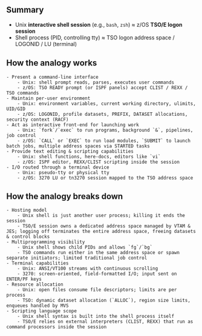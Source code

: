 ## Summary
- Unix **interactive shell session** (e.g., `bash`, `zsh`) ≈ z/OS **TSO/E logon session**
- Shell process (PID, controlling tty) ≈ TSO logon address space / LOGONID / LU (terminal)

## How the analogy works
	- Present a command-line interface
		- Unix: shell prompt reads, parses, executes user commands
		- z/OS: TSO READY prompt (or ISPF panels) accept CLIST / REXX / TSO commands
	- Maintain per-user environment
		- Unix: environment variables, current working directory, ulimits, UID/GID
		- z/OS: LOGONID, profile datasets, PREFIX, DATASET allocations, security context (RACF)
	- Act as interactive front-end for launching work
		- Unix: `fork`/`exec` to run programs, background `&`, pipelines, job control
		- z/OS: `CALL` or `EXEC` to run load modules, `SUBMIT` to launch batch jobs, multiple address spaces via STARTED tasks
	- Provide text editing & scripting capabilities
		- Unix: shell functions, here-docs, editors like `vi`
		- z/OS: ISPF editor, REXX/CLIST scripting inside the session
	- I/O routed through a terminal device
		- Unix: pseudo-tty or physical tty
		- z/OS: 3270 LU or tn3270 session mapped to the TSO address space

## How the analogy breaks down
	- Hosting model
		- Unix shell is just another user process; killing it ends the session
		- TSO/E session owns a dedicated address space managed by VTAM & JES; logging off terminates the entire address space, freeing datasets & control blocks
	- Multiprogramming visibility
		- Unix shell shows child PIDs and allows `fg`/`bg`
		- TSO commands run either in the same address space or spawn separate initiators; limited traditional job control
	- Terminal capabilities
		- Unix: ANSI/VT100 streams with continuous scrolling
		- 3270: screen-oriented, field-formatted I/O; input sent on ENTER/PF keys
	- Resource allocation
		- Unix: open files consume file descriptors; limits are per process
		- TSO: dynamic dataset allocation (`ALLOC`), region size limits, enqueues handled by MVS
	- Scripting language scope
		- Unix shell syntax is built into the shell process itself
		- TSO/E relies on external interpreters (CLIST, REXX) that run as command processors inside the session